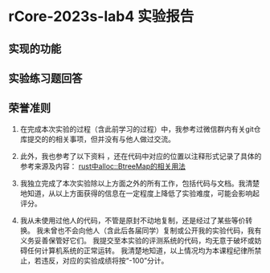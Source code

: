 # rCore-2023s-lab4 实验报告

## 实现的功能


## 实验练习题回答



## 荣誉准则
1. 在完成本次实验的过程（含此前学习的过程）中，我参考过微信群内有关git仓库提交的的相关事项，但并没有与他人做过交流。
2. 此外，我也参考了以下资料 ，还在代码中对应的位置以注释形式记录了具体的参考来源及内容：
[rust中alloc::BtreeMap的相关用法](https://doc.rust-lang.org/alloc/collections/btree_map/struct.BTreeMap.html#method.get_key_value)

3. 我独立完成了本次实验除以上方面之外的所有工作，包括代码与文档。我清楚地知道，从以上方面获得的信息在一定程度上降低了实验难度，可能会影响起评分。

4. 我从未使用过他人的代码，不管是原封不动地复制，还是经过了某些等价转换。 我未曾也不会向他人（含此后各届同学）复制或公开我的实验代码，我有义务妥善保管好它们。 我提交至本实验的评测系统的代码，均无意于破坏或妨碍任何计算机系统的正常运转。 我清楚地知道，以上情况均为本课程纪律所禁止，若违反，对应的实验成绩将按“-100”分计。